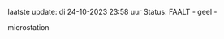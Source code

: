 laatste update: 
di 24-10-2023 23:58   uur 
Status: FAALT - geel - 
<div class="service Y">microstation</div>